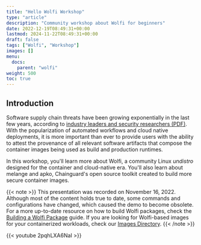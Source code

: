 ```yaml
---
title: "Hello Wolfi Workshop"
type: "article"
description: "Community workshop about Wolfi for beginners"
date: 2022-12-19T08:49:31+00:00
lastmod: 2024-11-22T08:49:31+00:00
draft: false
tags: ["Wolfi", "Workshop"]
images: []
menu:
  docs:
    parent: "wolfi"
weight: 500
toc: true
---
```


## Introduction

Software supply chain threats have been growing exponentially in the last few years, according to [industry leaders and security researchers (PDF)](https://www.usenix.org/system/files/login/articles/login_winter20_17_geer.pdf).
With the popularization of automated workflows and cloud native deployments, it is more important than ever to provide users with the ability to attest the provenance of all relevant software artifacts that compose the container images being used as build and production runtimes.

In this workshop, you'll learn more about Wolfi, a community Linux _undistro_ designed for the container and cloud-native era. You'll also learn about melange and apko, Chainguard's open source toolkit created to build more secure container images.

{{< note >}}
This presentation was recorded on November 16, 2022. Although most of the content holds true to date, some commands and configurations have changed, which caused the demo to become obsolete. For a more up-to-date resource on how to build Wolfi packages, check the [Building a Wolfi Package](http://localhost:1313/open-source/wolfi/building-a-wolfi-package/) guide. If you are looking for Wolfi-based images for your containerized workloads, check our [Images Directory](https://images.chainguard.dev/directory/image/php/overview).
{{< /note >}}

{{< youtube 2pqhLXA6NaI >}}


